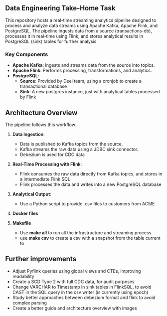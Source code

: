 ## Data Engineering Take-Home Task

This repository hosts a real-time streaming analytics pipeline designed to process and analyze data streams using Apache Kafka, Apache Flink, and PostgreSQL. The pipeline ingests data from a source (transactions-db), processes it in real-time using Flink, and stores analytical results in PostgreSQL (sink) tables for further analysis.

### Key Components
- **Apache Kafka**: Ingests and streams data from the source into topics.
- **Apache Flink**: Performs processing, transformations, and analytics.
- **PostgreSQL**: 
  - **Source**: Provided by Deel team, using a cronjob to create a transactional database
  - **Sink**: A new postgres instance, just with analytical tables processed by Flink

## Architecture Overview

The pipeline follows this workflow:

1. **Data Ingestion**: 
   - Data is published to Kafka topics from the source.
   - Kafka streams the raw data using a JDBC sink connector.
   - Debezium is used for CDC data

2. **Real-Time Processing with Flink**:
   - Flink consumes the raw data directly from Kafka topics, and stores in a intermediate Flink SQL
   - Flink processes the data and writes into a new PostgreSQL database

3. **Analytical Output**:
   - Use a Python script to provide .csv files to customers from ACME

4. **Docker files** 
 

4. **Makefile** 
   - Use **make all** to run all the infrastructure and streaming process
   - use **make csv** to create a csv with a snapshot from the table current to
## Further improvements

- Adjust Pyflink queries using global views and CTEs, improving readability
- Create a SCD Type 2 with full CDC data, for audit purposes
- Change VARCHAR to Timestamp in sink tables in FlinkSQL, to avoid CAST in the SQL query in the csv writer (is currently using epoch)
- Study better approaches between debezium format and flink to avoid complex parsing
- Create a better guide and architecture overview with images

